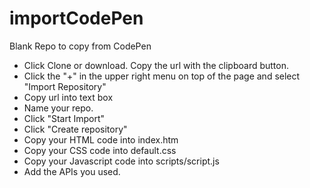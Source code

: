 # importCodePen
Blank Repo to copy from CodePen

- Click Clone or download. Copy the url with the clipboard button.
- Click the "+" in the upper right menu on top of the page and select "Import Repository"
- Copy url into text box
- Name your repo.
- Click "Start Import"
- Click "Create repository"
- Copy your HTML code into index.htm
- Copy your CSS code into default.css
- Copy your Javascript code into scripts/script.js
- Add the APIs you used.
